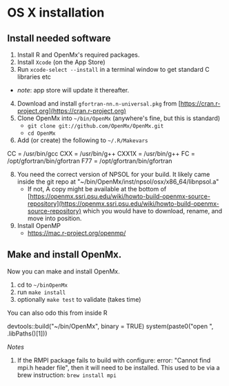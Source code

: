 # OS X installation

## Install needed software
1. Install R and OpenMx's required packages.
2. Install `Xcode` (on the App Store)
3. Run `xcode-select --install` in a terminal window to get standard C libraries etc
  * *note*: app store will update it thereafter.
4. Download and install `gfortran-nn.n-universal.pkg` from [https://cran.r-project.org](https://cran.r-project.org)
5. Clone OpenMx into `~/bin/OpenMx` (anywhere's fine, but this is standard)
	* `git clone git://github.com/OpenMx/OpenMx.git`
	* `cd OpenMx`
6. Add (or create) the following to `~/.R/Makevars`
>
CC    = /usr/bin/gcc
CXX   = /usr/bin/g++
CXX1X = /usr/bin/g++
FC    = /opt/gfortran/bin/gfortran
F77   = /opt/gfortran/bin/gfortran

8. You need the correct version of NPSOL for your build. It likely came inside the git repo at "~/bin/OpenMx/inst/npsol/osx/x86_64/libnpsol.a"
	* If not, A copy might be available at the bottom of [https://openmx.ssri.psu.edu/wiki/howto-build-openmx-source-repository](https://openmx.ssri.psu.edu/wiki/howto-build-openmx-source-repository) which you would have to download, rename, and move into position.
9. Install OpenMP
	* https://mac.r-project.org/openmp/

## Make and install OpenMx.
Now you can make and install OpenMx.

1. cd to `~/binOpenMx`
2. run `make install`
3. optionally `make test` to validate (takes time)

You can also odo this from inside R
> 
devtools::build("~/bin/OpenMx", binary = TRUE)
system(paste0("open ", .libPaths()[1]))

*Notes*
1. If the RMPI package fails to build with configure: error: "Cannot find mpi.h header file", then it will need to be installed. This used to be via a brew instruction: `brew install mpi`

